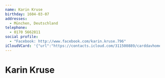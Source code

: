 ```yaml
---
name: Karin Kruse
birthday: 1604-03-07
addresses:
  - München, Deutschland
telephone:
  - 0170 5662811
social profile:
  - "Facebook: http://www.facebook.com/karin.kruse.796"
iCloudVCard: '{"url":"https://contacts.icloud.com/311500889/carddavhome/card/YmE5MDEyYmItMDVhZi00YzFlLWI3OGQtYzQ5ODNjNWJiOGM3.vcf","etag":"\"kmfhef8b\"","data":"BEGIN:VCARD\r\nVERSION:3.0\r\nFN:\r\nN:Kruse;Karin;;;\r\nUID:ba9012bb-05af-4c1e-b78d-c4983c5bb8c7\r\nBDAY;VALUE=date:1604-03-07\r\nADR:;;;München;;;Deutschland;\r\nPRODID:-//Apple Inc.//iOS 10.3.3//EN\r\nREV:2025-04-03T22:09:50Z\r\nORG:;\r\nTEL:0170 5662811\r\nX-SOCIALPROFILE;type=facebook;x-user=karin.kruse.796;x-userid=804884673;x-d\r\n isplayname=Karin Kruse:http://www.facebook.com/karin.kruse.796\r\nEND:VCARD"}'
---
```

# Karin Kruse